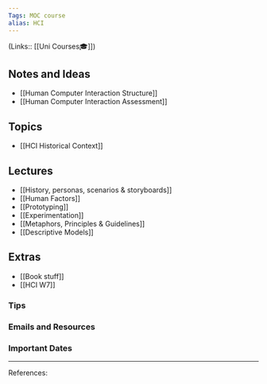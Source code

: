 ```yaml
---
Tags: MOC course
alias: HCI
---
```

(Links:: [[Uni Courses🎓]])
## Notes and Ideas
- [[Human Computer Interaction Structure]]
- [[Human Computer Interaction Assessment]]
## Topics
- [[HCI Historical Context]]
## Lectures
- [[History, personas, scenarios & storyboards]]
- [[Human Factors]]
- [[Prototyping]]
- [[Experimentation]]
- [[Metaphors, Principles & Guidelines]]
- [[Descriptive Models]]
## Extras
- [[Book stuff]]
- [[HCI W7]]
### Tips
### Emails and Resources
### Important Dates
___
References:

